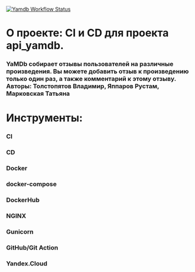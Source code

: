 [![Yamdb Workflow Status](https://github.com/Tatuanshik/yamdb_final/actions/workflows/yamdb_workflow.yml/badge.svg?branch=main)](https://github.com/Tatuanshik/yamdb_final/actions/workflows/yamdb_workflow.yml)

# О проекте: CI и CD для проекта api_yamdb.
### YaMDb собирает отзывы пользователей на различные произведения. Вы можете добавить отзыв к произведению только один раз, а также комментарий к этому отзыву. Авторы: Толстопятов Владимир, Яппаров Рустам, Марковская Татьяна

# Инструменты:
### CI 
### CD
### Docker
### docker-compose
### DockerHub
### NGINX
### Gunicorn 
### GitHub/Git Action
### Yandex.Cloud

